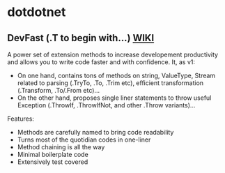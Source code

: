 # dotdotnet
## DevFast (.T to begin with...) [WIKI](https://github.com/samaysar/dotdotnet/wiki/DevFast)
A power set of extension methods to increase developement productivity and allows you to write code faster and with confidence. It, as v1:
* On one hand, contains tons of methods on string, ValueType, Stream related to parsing (.TryTo, .To, .Trim etc), efficient transformation (.Transform, .To/.From etc)...
* On the other hand, proposes single liner statements to throw useful Exception (.ThrowIf, .ThrowIfNot, and other .Throw variants)...

Features:
* Methods are carefully named to bring code readability
* Turns most of the quotidian codes in one-liner
* Method chaining is all the way
* Minimal boilerplate code
* Extensively test covered

